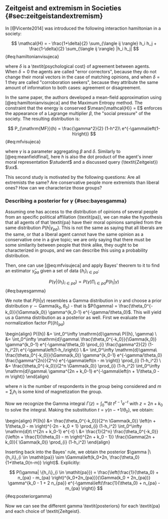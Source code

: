 
## Zeitgeist and extremism in Societies {#sec:zeitgeistandextremism}

In [@Vicente2014] was introduced the following interaction hamiltonian in a society:

$$  \mathcal{H} = - \frac{1+\delta}{2} \sum_{\langle ij \rangle} h_i h_j + \frac{1-\delta}{2} \sum_{\langle ij \rangle} |h_i h_j| $$ {#eq:hamiltonianvisujeca}

where $\delta$ is a \textit{psychological cost} of agreement between agents. When $\delta = 0$ the agents are called "error correctors", because they do not change their moral vectors in the case of matching opinions, and when $\delta = 1$ they are called "corroboration seekers", because they attribute the same amount of information to both cases: agreement or disagreement.

In the same paper, the authors developed a mean-field approximation using [@eq:hamiltonianvisujeca] and the Maximum Entropy method. The constraint that the energy is conserved $\mean{\mathcal{H}} = E$ enforces the appearance of a Lagrange multiplier $\beta$, the "social pressure" of the society. The resulting distribution is:

$$  P_{\mathrm{MF}}(h) = \frac{\gamma^2}{2} (1-h^2)\ e^{-\gamma\left(1-h\right)} $$ {#eq:mfvisujeca}

where $\gamma$ is a parameter aggregating $\beta$ and $\delta$. Similarly to [@eq:meanfieldfinal], here $h$ is also the dot product of the agent's inner moral representation $\student$ and a discussed query (\textit{Zeitgeist}) $\xx$.

This second study is motivated by the following questions: Are all extremists the same? Are conservative people more extremists than liberal ones? How can we characterize those groups?


### Describing a posterior for $\gamma$ {#sec:bayesgamma}

Assuming one has access to the distribution of opinions of several people from an specific political affiliation (\textit{pa}), we can make the hypothesis that all agents of that \textit{pa} have their moral opinions sampled from the same distribution $P(h|\gamma_\mathit{pa})$. This is not the same as saying that all liberals are the same, or that a liberal agent cannot have the same opinion as a conservative one in a give topic; we are only saying that there must be some similarity between people that think alike, they ought to be characterized in groups, and we can describe this using a probability distribution.

Then, one can use [@eq:mfvisujeca] and apply Bayes' theorem to it to find an estimator $\hat{\gamma}_{pa}$ given a set of data $\{h_i\}_{i \in \mathit{pa}}$:

$$  P(\gamma| \{h_i\}_{i \in \mathit{pa}}) \propto P(\gamma) \prod_{i \in \mathit{pa}} P(h_i | \gamma) $$ {#eq:bayesgamma}

We note that $P(h|\gamma)$ resembles a Gamma distribution in $\gamma$ and choose a prior distribution $\gamma \sim \mathrm{Gamma}(k_0, \theta_0)$ - that is $P(\gamma) = \frac{\theta_0^{-k_0}}{\Gamma(k_0)} \gamma^{k_0-1} e^{-\gamma/\theta_0}$. This will yield us a Gamma distribution as a posterior as well. First we evaluate the normalization factor $P(\{h\}_{pa})$

\begin{align}
    P(\{h\}) &= \int_0^\infty \mathrm{d}\gamma\ P(\{h\}, \gamma) \\
    &= \int_0^\infty \mathrm{d}\gamma\ \frac{\theta_0^{-k_0}}{\Gamma(k_0)} \gamma^{k_0-1} e^{-\gamma/\theta_0} \prod_{i} \frac{\gamma^2}{2} (1-h_i^2)\ e^{-\gamma\left(1-h_i\right)} \\
    &= \int_0^\infty \mathrm{d}\gamma\ \frac{\theta_0^{-k_0}}{\Gamma(k_0)} \gamma^{k_0-1} e^{-\gamma/\theta_0} \frac{\gamma^{2n}}{2^n} e^{-\gamma\left(n - m \right)} \prod_{i} (1-h_i^2) \\
    &= \frac{\theta_0^{-k_0}}{2^n \Gamma(k_0)} \prod_{i} (1-h_i^2) \int_0^\infty \mathrm{d}\gamma\ \gamma^{2n + k_0-1} e^{-\gamma\left(n + 1/\theta_0 - m \right)}
\end{align}

where $n$ is the number of respondents in the group being considered and $m = \sum_i h_i$ is some kind of magnetization the group.
<!-- magnetization of a given political group of respondents $\mathit{pa}$.  -->

Now we recognize the Gamma integral $\Gamma(z) = \int_0^\infty \mathrm{d}t\ t^{z-1} e^{-t}$ with $z = 2n + k_0$ to solve the integral. Making the substitution $t = \gamma\left( n -  + 1/\theta_0 \right)$, we obtain:

\begin{align}
    P(\{h\}) &= \frac{\theta_0^{-k_0}}{2^n \Gamma(k_0)} \left(n + 1/\theta_0 - m \right)^{-2n - k_0 + 1} \prod_{i} (1-h_i^2) \int_0^\infty \mathrm{d}t\ t^{2n + k_0-1} e^{-t}  \\
    &= \frac{1}{2^n} \frac{\theta_0^{-k_0}}{\left(n + \frac{1}{\theta_0} - m \right)^{2n + k_0 - 1}} \frac{\Gamma(2n + k_0)}{ \Gamma(k_0)} \prod_{i} (1-h_i^2)
\end{align}

Inserting back into the Bayes' rule, we obtain the posterior $\gamma |\{h_i\}_{i \in \mathit{pa}} \sim \Gamma\left(k_0+2n, \frac{\theta_0}{1+\theta_0(n-m)} \right)$. Explicitly:

$$  P(\gamma| \{h_i\}_{i \in \mathit{pa}}) = \frac{\left(\frac{1}{\theta_0} + n_{pa} - m_{pa} \right)^{k_0+2n_{pa}}}{\Gamma(k_0 + 2n_{pa})} \gamma^{k_0 - 1 + 2 n_{pa}} e^{-\gamma\left(\frac{1}{\theta_0} + n_{pa} - m_{pa} \right)} $$ {#eq:posteriorgamma}

Now we can see the different gamma \textit{posteriors} for each \textit{pa} and each choice of \textit{Zeitgeist}.

